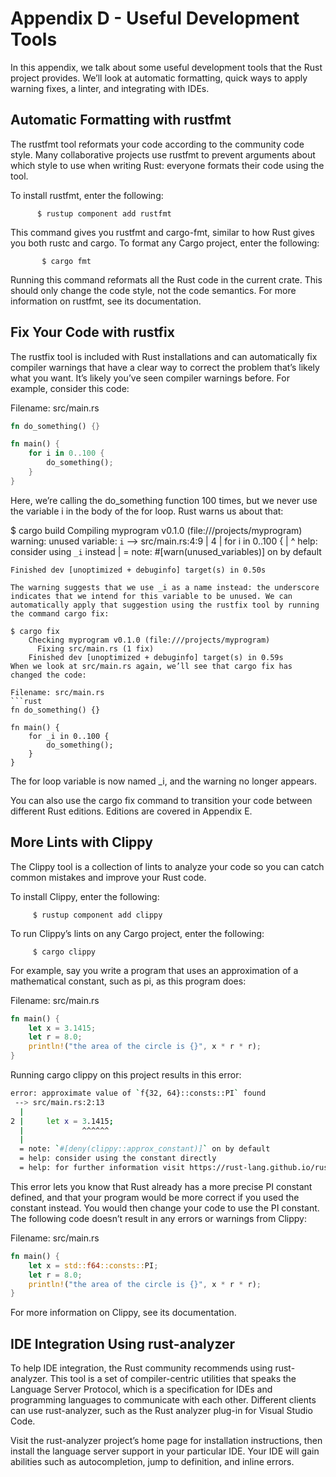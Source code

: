 # Appendix D - Useful Development Tools

In this appendix, we talk about some useful development tools that the Rust project provides. We’ll look at automatic formatting, quick ways to apply warning fixes, a linter, and integrating with IDEs.

## Automatic Formatting with rustfmt

The rustfmt tool reformats your code according to the community code style. Many collaborative projects use rustfmt to prevent arguments about which style to use when writing Rust: everyone formats their code using the tool.

To install rustfmt, enter the following:

          $ rustup component add rustfmt
This command gives you rustfmt and cargo-fmt, similar to how Rust gives you both rustc and cargo. To format any Cargo project, enter the following:

           $ cargo fmt
Running this command reformats all the Rust code in the current crate. This should only change the code style, not the code semantics. For more information on rustfmt, see its documentation.

## Fix Your Code with rustfix

The rustfix tool is included with Rust installations and can automatically fix compiler warnings that have a clear way to correct the problem that’s likely what you want. It’s likely you’ve seen compiler warnings before. For example, consider this code:

Filename: src/main.rs
```rust
fn do_something() {}

fn main() {
    for i in 0..100 {
        do_something();
    }
}
```

Here, we’re calling the do_something function 100 times, but we never use the variable i in the body of the for loop. Rust warns us about that:

$ cargo build
   Compiling myprogram v0.1.0 (file:///projects/myprogram)
warning: unused variable: `i`
 --> src/main.rs:4:9
  |
4 |     for i in 0..100 {
  |         ^ help: consider using `_i` instead
  |
  = note: #[warn(unused_variables)] on by default

    Finished dev [unoptimized + debuginfo] target(s) in 0.50s
```
The warning suggests that we use _i as a name instead: the underscore indicates that we intend for this variable to be unused. We can automatically apply that suggestion using the rustfix tool by running the command cargo fix:

$ cargo fix
    Checking myprogram v0.1.0 (file:///projects/myprogram)
      Fixing src/main.rs (1 fix)
    Finished dev [unoptimized + debuginfo] target(s) in 0.59s
When we look at src/main.rs again, we’ll see that cargo fix has changed the code:

Filename: src/main.rs
```rust
fn do_something() {}

fn main() {
    for _i in 0..100 {
        do_something();
    }
}
```
The for loop variable is now named _i, and the warning no longer appears.

You can also use the cargo fix command to transition your code between different Rust editions. Editions are covered in Appendix E.

## More Lints with Clippy

The Clippy tool is a collection of lints to analyze your code so you can catch common mistakes and improve your Rust code.

To install Clippy, enter the following:

         $ rustup component add clippy
To run Clippy’s lints on any Cargo project, enter the following:

         $ cargo clippy
For example, say you write a program that uses an approximation of a mathematical constant, such as pi, as this program does:

Filename: src/main.rs
```rust
fn main() {
    let x = 3.1415;
    let r = 8.0;
    println!("the area of the circle is {}", x * r * r);
}
```
Running cargo clippy on this project results in this error:

```bash
error: approximate value of `f{32, 64}::consts::PI` found
 --> src/main.rs:2:13
  |
2 |     let x = 3.1415;
  |             ^^^^^^
  |
  = note: `#[deny(clippy::approx_constant)]` on by default
  = help: consider using the constant directly
  = help: for further information visit https://rust-lang.github.io/rust-clippy/master/index.html#approx_constant
```
This error lets you know that Rust already has a more precise PI constant defined, and that your program would be more correct if you used the constant instead. You would then change your code to use the PI constant. The following code doesn’t result in any errors or warnings from Clippy:

Filename: src/main.rs
```rust
fn main() {
    let x = std::f64::consts::PI;
    let r = 8.0;
    println!("the area of the circle is {}", x * r * r);
}
```

For more information on Clippy, see its documentation.

## IDE Integration Using rust-analyzer

To help IDE integration, the Rust community recommends using rust-analyzer. This tool is a set of compiler-centric utilities that speaks the Language Server Protocol, which is a specification for IDEs and programming languages to communicate with each other. Different clients can use rust-analyzer, such as the Rust analyzer plug-in for Visual Studio Code.

Visit the rust-analyzer project’s home page for installation instructions, then install the language server support in your particular IDE. Your IDE will gain abilities such as autocompletion, jump to definition, and inline errors.